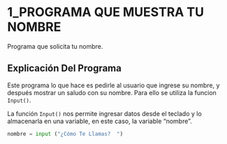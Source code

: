 # 1_PROGRAMA QUE MUESTRA TU NOMBRE
Programa que solicita tu nombre.

## Explicación Del Programa 
Este programa lo que hace es pedirle al usuario que ingrese su nombre, y después mostrar un saludo con su nombre. Para ello se utiliza la funcion `Input()`.  

La función `Input()` nos permite ingresar datos desde el teclado y lo almacenarla en una variable, en este caso, la variable “nombre”.

```python
nombre = input ("¿Cómo Te Llamas?  ")
```

